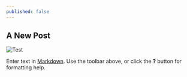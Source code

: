 ```yaml
---
published: false
---
```

## A New Post
![Test](/emerald/img/2.jpg "Test")


Enter text in [Markdown](http://daringfireball.net/projects/markdown/). Use the toolbar above, or click the **?** button for formatting help.
